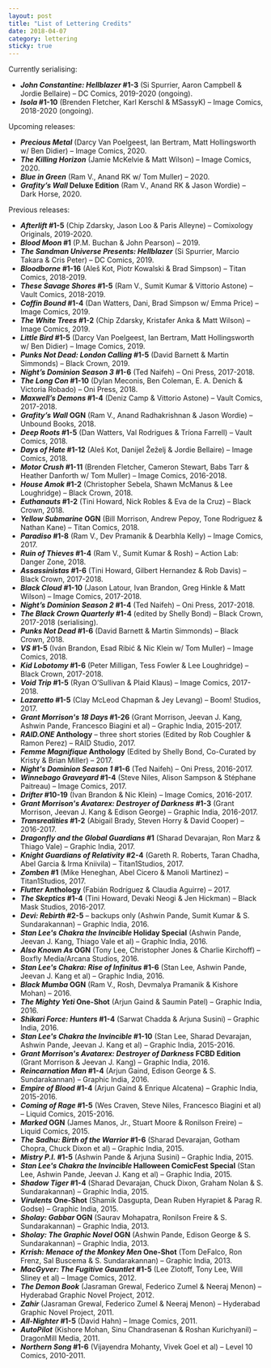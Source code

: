 ```yaml
---
layout: post
title: "List of Lettering Credits"
date: 2018-04-07
category: lettering
sticky: true
---
```

Currently serialising:

- **_John Constantine: Hellblazer_ #1-3** (Si Spurrier, Aaron Campbell & Jordie Bellaire) – DC Comics, 2019-2020 (ongoing).
- **_Isola_ #1-10** (Brenden Fletcher, Karl Kerschl & MSassyK) – Image Comics, 2018-2020 (ongoing).

Upcoming releases:

- **_Precious Metal_** (Darcy Van Poelgeest, Ian Bertram, Matt Hollingsworth w/ Ben Didier) – Image Comics, 2020.
- **_The Killing Horizon_** (Jamie McKelvie & Matt Wilson) – Image Comics, 2020.
- **_Blue in Green_** (Ram V., Anand RK w/ Tom Muller) – 2020.
- **_Grafity’s Wall_ Deluxe Edition** (Ram V., Anand RK & Jason Wordie) – Dark Horse, 2020.

Previous releases:

- **_Afterlift_ #1-5** (Chip Zdarsky, Jason Loo & Paris Alleyne) – Comixology Originals, 2019-2020.
- **_Blood Moon_ #1** (P.M. Buchan & John Pearson) – 2019.
- **_The Sandman Universe Presents: Hellblazer_** (Si Spurrier, Marcio Takara & Cris Peter) – DC Comics, 2019.
- **_Bloodborne_ #1-16** (Aleš Kot, Piotr Kowalski & Brad Simpson) – Titan Comics, 2018-2019.
- **_These Savage Shores_ #1-5** (Ram V., Sumit Kumar & Vittorio Astone) – Vault Comics, 2018-2019.
- **_Coffin Bound_ #1-4** (Dan Watters, Dani, Brad Simpson w/ Emma Price) – Image Comics, 2019.
- **_The White Trees_ #1-2** (Chip Zdarsky, Kristafer Anka & Matt Wilson) – Image Comics, 2019.
- **_Little Bird_ #1-5** (Darcy Van Poelgeest, Ian Bertram, Matt Hollingsworth w/ Ben Didier) – Image Comics, 2019.
- **_Punks Not Dead: London Calling_ #1-5** (David Barnett & Martin Simmonds) – Black Crown, 2019.
- **_Night’s Dominion Season 3_ #1-6** (Ted Naifeh) – Oni Press, 2017-2018.
- **_The Long Con_ #1-10** (Dylan Meconis, Ben Coleman, E. A. Denich & Victoria Robado) – Oni Press, 2018.
- **_Maxwell’s Demons_ #1-4** (Deniz Camp & Vittorio Astone) – Vault Comics, 2017-2018.
- **_Grafity’s Wall_ OGN** (Ram V., Anand Radhakrishnan & Jason Wordie) – Unbound Books, 2018.
- **_Deep Roots_ #1-5** (Dan Watters, Val Rodrigues & Tríona Farrell) – Vault Comics, 2018.
- **_Days of Hate_ #1-12** (Aleš Kot, Danijel Žeželj & Jordie Bellaire) – Image Comics, 2018.
- **_Motor Crush_ #1-11** (Brenden Fletcher, Cameron Stewart, Babs Tarr & Heather Danforth w/ Tom Muller) – Image Comics, 2016-2018.
- **_House Amok_ #1-2** (Christopher Sebela, Shawn McManus & Lee Loughridge) – Black Crown, 2018.
- **_Euthanauts_ #1-2** (Tini Howard, Nick Robles & Eva de la Cruz) – Black Crown, 2018.
- **_Yellow Submarine_ OGN** (Bill Morrison, Andrew Pepoy, Tone Rodriguez & Nathan Kane) – Titan Comics, 2018.
- **_Paradiso_ #1-8** (Ram V., Dev Pramanik & Dearbhla Kelly) – Image Comics, 2017.
- **_Ruin of Thieves_ #1-4** (Ram V., Sumit Kumar & Rosh) – Action Lab: Danger Zone, 2018.
- **_Assassinistas_ #1-6** (Tini Howard, Gilbert Hernandez & Rob Davis) – Black Crown, 2017-2018.
- **_Black Cloud_ #1-10** (Jason Latour, Ivan Brandon, Greg Hinkle & Matt Wilson) – Image Comics, 2017-2018.
- **_Night’s Dominion Season 2_ #1-4** (Ted Naifeh) – Oni Press, 2017-2018.
- **_The Black Crown Quarterly_ #1-4** (edited by Shelly Bond) – Black Crown, 2017-2018 (serialising).
- **_Punks Not Dead_ #1-6** (David Barnett & Martin Simmonds) – Black Crown, 2018.
- **_VS_ #1-5** (Iván Brandon, Esad Ribić & Nic Klein w/ Tom Muller) – Image Comics, 2018.
- **_Kid Lobotomy_ #1-6** (Peter Milligan, Tess Fowler & Lee Loughridge) – Black Crown, 2017-2018.
- **_Void Trip_ #1-5** (Ryan O’Sullivan & Plaid Klaus) – Image Comics, 2017-2018.
- **_Lazaretto_ #1-5** (Clay McLeod Chapman & Jey Levang) – Boom! Studios, 2017.
- **_Grant Morrison's 18 Days_ #1-26** (Grant Morrison, Jeevan J. Kang, Ashwin Pande, Francesco Biagini et al) – Graphic India, 2015-2017.
- **_RAID.ONE_ Anthology** – three short stories (Edited by Rob Coughler & Ramon Perez) – RAID Studio, 2017.
- **_Femme Magnifique_ Anthology** (Edited by Shelly Bond, Co-Curated by Kristy & Brian Miller) – 2017.
- **_Night's Dominion Season 1_ #1-6** (Ted Naifeh) – Oni Press, 2016-2017.
- **_Winnebago Graveyard_ #1-4** (Steve Niles, Alison Sampson & Stéphane Paitreau) – Image Comics, 2017.
- **_Drifter_ #10-19** (Ivan Brandon & Nic Klein) – Image Comics, 2016-2017.
- **_Grant Morrison's Avatarex: Destroyer of Darkness_ #1-3** (Grant Morrison, Jeevan J. Kang & Edison George) – Graphic India, 2016-2017.
- **_Transrealities_ #1-2** (Abigail Brady, Steven Horry & David Cooper) – 2016-2017.
- **_Dragonfly and the Global Guardians_ #1** (Sharad Devarajan, Ron Marz & Thiago Vale) – Graphic India, 2017.
- **_Knight Guardians of Relativity_ #2-4** (Gareth R. Roberts, Taran Chadha, Abel Garcia & Irma Kniivila) – Titan1Studios, 2017.
- **_Zomben_ #1** (Mike Heneghan, Abel Cicero & Manoli Martinez) – Titan1Studios, 2017.
- **_Flutter_ Anthology** (Fabián Rodríguez & Claudia Aguirre) – 2017.
- **_The Skeptics_ #1-4** (Tini Howard, Devaki Neogi & Jen Hickman) – Black Mask Studios, 2016-2017.
- **_Devi: Rebirth_ #2-5** – backups only (Ashwin Pande, Sumit Kumar & S. Sundarakannan) – Graphic India, 2016.
- **_Stan Lee's Chakra the Invincible_ Holiday Special** (Ashwin Pande, Jeevan J. Kang, Thiago Vale et al) – Graphic India, 2016.
- **_Also Known As_ OGN** (Tony Lee, Christopher Jones & Charlie Kirchoff) – Boxfly Media/Arcana Studios, 2016.
- **_Stan Lee's Chakra: Rise of Infinitus_ #1-6** (Stan Lee, Ashwin Pande, Jeevan J. Kang et al) – Graphic India, 2016.
- **_Black Mumba_ OGN** (Ram V., Rosh, Devmalya Pramanik & Kishore Mohan) – 2016.
- **_The Mighty Yeti_ One-Shot** (Arjun Gaind & Saumin Patel) – Graphic India, 2016.
- **_Shikari Force: Hunters_ #1-4** (Sarwat Chadda & Arjuna Susini) – Graphic India, 2016.
- **_Stan Lee's Chakra the Invincible_ #1-10** (Stan Lee, Sharad Devarajan, Ashwin Pande, Jeevan J. Kang et al) – Graphic India, 2015-2016.
- **_Grant Morrison's Avatarex: Destroyer of Darkness_ FCBD Edition** (Grant Morrison & Jeevan J. Kang) – Graphic India, 2016.
- **_Reincarnation Man_ #1-4** (Arjun Gaind, Edison George & S. Sundarakannan) – Graphic India, 2016.
- **_Empire of Blood_ #1-4** (Arjun Gaind & Enrique Alcatena) – Graphic India, 2015-2016.
- **_Coming of Rage_ #1-5** (Wes Craven, Steve Niles, Francesco Biagini et al) – Liquid Comics, 2015-2016.
- **_Marked_ OGN** (James Manos, Jr., Stuart Moore & Ronilson Freire) – Liquid Comics, 2015.
- **_The Sadhu: Birth of the Warrior_ #1-6** (Sharad Devarajan, Gotham Chopra, Chuck Dixon et al) – Graphic India, 2015.
- **_Mistry P.I._ #1-5** (Ashwin Pande & Arjuna Susini) – Graphic India, 2015.
- **_Stan Lee's Chakra the Invincible_ Halloween ComicFest Special** (Stan Lee, Ashwin Pande, Jeevan J. Kang et al) – Graphic India, 2015.
- **_Shadow Tiger_ #1-4** (Sharad Devarajan, Chuck Dixon, Graham Nolan & S. Sundarakannan) – Graphic India, 2015.
- **_Virulents_ One-Shot** (Shamik Dasgupta, Dean Ruben Hyrapiet & Parag R. Godse) – Graphic India, 2015.
- **_Sholay: Gabbar_ OGN** (Saurav Mohapatra, Ronilson Freire & S. Sundarakannan) – Graphic India, 2013.
- **_Sholay: The Graphic Novel_ OGN** (Ashwin Pande, Edison George & S. Sundarakannan) – Graphic India, 2013.
- **_Krrish: Menace of the Monkey Men_ One-Shot** (Tom DeFalco, Ron Frenz, Sal Buscema & S. Sundarakannan) – Graphic India, 2013.
- **_MacGyver: The Fugitive Gauntlet_ #1-5** (Lee Zlotoff, Tony Lee, Will Sliney et al) – Image Comics, 2012.
- **_The Demon Book_** (Jasraman Grewal, Federico Zumel & Neeraj Menon) – Hyderabad Graphic Novel Project, 2012.
- **_Zahir_** (Jasraman Grewal, Federico Zumel & Neeraj Menon) – Hyderabad Graphic Novel Project, 2011.
- **_All-Nighter_ #1-5** (David Hahn) – Image Comics, 2011.
- **_AutoPilot_** (Kishore Mohan, Sinu Chandrasenan & Roshan Kurichyanil) – DragonMill Media, 2011.
- **_Northern Song_ #1-6** (Vijayendra Mohanty, Vivek Goel et al) – Level 10 Comics, 2010-2011.